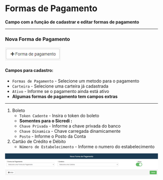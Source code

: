 # Formas de Pagamento
**Campo com a função de cadastrar e editar formas de pagamento**
***

### Nova Forma de Pagamento

![](../../../img/novaForma.png)

#### **Campos para cadastro**:

* `Formas de Pagamento` - Selecione um metodo para o pagamento
* `Carteira` - Selecione uma carteira já cadastrada
* `Ativo` - Informe se o pagamento ainda está ativo
* **Algumas formas de pagamento tem campos extras**
***
1. Boleto
    - `Token Cadente` - Insira o token do boleto
    - **Somentes para o Sicredi :**
    - `Chave Privada` - Informe a chave privada do banco
    - `Chave Dinamica` - Chave carregada dinamicamente
    - `Posto` - Informe o Posto da Conta
2. Cartão de Crédito e Débito
    - `Número de Estabelecimento` - Informe o numero do estabelecimento

![](../../../img/cadastroNovoPagamento.png)
